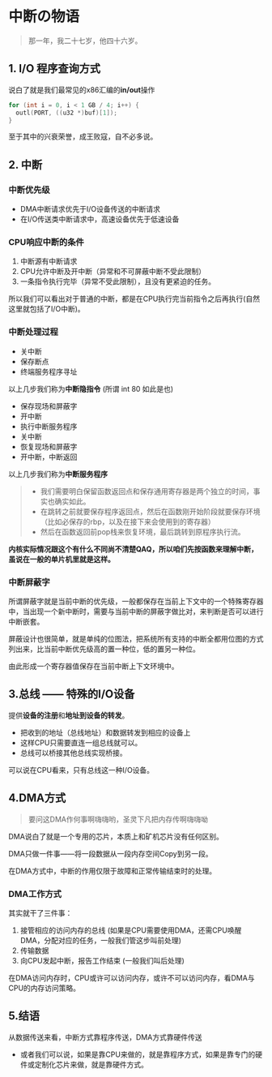 # 中断の物语

> 那一年，我二十七岁，他四十六岁。

## 1. I/O 程序查询方式

说白了就是我们最常见的x86汇编的**in/out**操作

```c++
for (int i = 0, i < 1 GB / 4; i++) {
  outl(PORT, ((u32 *)buf)[1]);
}
```

至于其中的兴衰荣誉，成王败寇，自不必多说。

## 2. 中断

### 中断优先级

- DMA中断请求优先于I/O设备传送的中断请求
- 在I/O传送类中断请求中，高速设备优先于低速设备

### CPU响应中断的条件

1. 中断源有中断请求
2. CPU允许中断及开中断（异常和不可屏蔽中断不受此限制）
3. 一条指令执行完毕（异常不受此限制），且没有更紧迫的任务。

所以我们可以看出对于普通的中断，都是在CPU执行完当前指令之后再执行(自然这里就包括了I/O中断)。

### 中断处理过程

- 关中断
- 保存断点
- 终端服务程序寻址

以上几步我们称为**中断隐指令** (所谓 int 80 如此是也)

- 保存现场和屏蔽字
- 开中断
- 执行中断服务程序
- 关中断
- 恢复现场和屏蔽字
- 开中断，中断返回

以上几步我们称为**中断服务程序**

> - 我们需要明白保留函数返回点和保存通用寄存器是两个独立的时间，事实也确实如此。
> - 在跳转之前就要保存程序返回点，然后在函数刚开始阶段就要保存环境（比如必保存的rbp，以及在接下来会使用到的寄存器）
> - 然后在函数返回前pop栈来恢复环境，最后跳转到原程序执行流。

**内核实际情况跟这个有什么不同尚不清楚QAQ，所以咱们先按函数来理解中断，虽说在一般的单片机里就是这样。**

### 中断屏蔽字

所谓屏蔽字就是当前中断的优先级，一般都保存在当前上下文中的一个特殊寄存器中，当出现一个新中断时，需要与当前中断的屏蔽字做比对，来判断是否可以进行中断嵌套。

屏蔽设计也很简单，就是单纯的位图法，把系统所有支持的中断全都用位图的方式列出来，比当前中断优先级高的置一种位，低的置另一种位。

由此形成一个寄存器值保存在当前中断上下文环境中。

## 3.总线 —— 特殊的I/O设备

提供**设备的注册**和**地址到设备的转发**。

- 把收到的地址（总线地址）和数据转发到相应的设备上
- 这样CPU只需要直连一组总线就可以。
- 总线可以桥接其他总线实现桥接。

可以说在CPU看来，只有总线这一种I/O设备。

## 4.DMA方式

> 要问这DMA作何事啊嗨嗨哟，圣灵下凡把内存传啊嗨嗨呦

DMA说白了就是一个专用的芯片，本质上和矿机芯片没有任何区别。

DMA只做一件事——将一段数据从一段内存空间Copy到另一段。

在DMA方式中，中断的作用仅限于故障和正常传输结束时的处理。

### DMA工作方式

其实就干了三件事：

1. 接管相应的访问内存的总线 (如果是CPU需要使用DMA，还需CPU唤醒DMA，分配对应的任务，一般我们管这步叫前处理)
2. 传输数据
3. 向CPU发起中断，报告工作结束 (一般我们叫后处理)

在DMA访问内存时，CPU或许可以访问内存，或许不可以访问内存，看DMA与CPU的内存访问策略。

## 5.结语

从数据传送来看，中断方式靠程序传送，DMA方式靠硬件传送

- 或者我们可以说，如果是靠CPU来做的，就是靠程序方式，如果是靠专门的硬件或定制化芯片来做，就是靠硬件方式。
